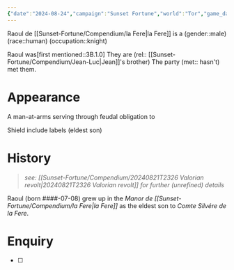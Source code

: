 ```yaml
---
{"date":"2024-08-24","campaign":"Sunset Fortune","world":"Tor","game_date":null,"type":"npc","location":[["Capitale"]],"description":null,"faction":null,"status":null,"tags":null,"icon":"FasPerson","aliases":"Raoul","dg-publish":true,"permalink":"/sunset-fortune/compendium/raoul/","dgPassFrontmatter":true,"created":"2024-08-25T00:56:32.307+09:30","updated":"2025-08-21T12:57:49.000+09:30"}
---
```


Raoul de [[Sunset-Fortune/Compendium/la Fere\|la Fere]] is a (gender::male) (race::human) (occupation::knight) 

Raoul was[first mentioned::3B.1.0] 
They are  (rel:: [[Sunset-Fortune/Compendium/Jean-Luc\|Jean]]'s brother)
The party (met:: hasn't) met them.
# Appearance
A man-at-arms serving through feudal obligation to 


Shield include labels (eldest son)

# History
 > *see: [[Sunset-Fortune/Compendium/20240821T2326 Valorian revolt\|20240821T2326 Valorian revolt]] for further (unrefined) details*

Raoul (born ####-07-08) grew up in the *Manor de [[Sunset-Fortune/Compendium/la Fere\|la Fere]]* as the eldest son to *Comte Silvére de la Fere*. 
# Enquiry 
 - [ ] 